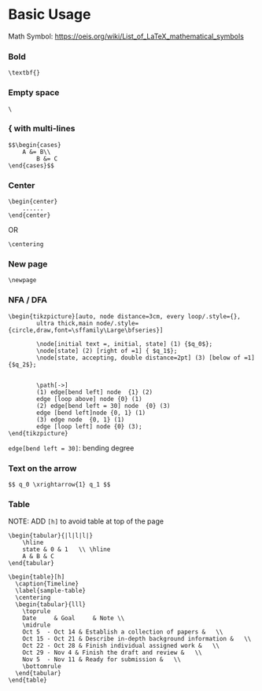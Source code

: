 # Basic Usage
Math Symbol: https://oeis.org/wiki/List_of_LaTeX_mathematical_symbols

### Bold
`\textbf{}`
### Empty space 
`\`
### { with multi-lines
```
$$\begin{cases}
	A &= B\\
        B &= C
\end{cases}$$
```
### Center
```
\begin{center}
	......
\end{center}
```
OR 
```
\centering
```
### New page
`\newpage`
### NFA / DFA
``` 
\begin{tikzpicture}[auto, node distance=3cm, every loop/.style={},
		ultra thick,main node/.style={circle,draw,font=\sffamily\Large\bfseries}]
    
		\node[initial text =, initial, state] (1) {$q_0$};
		\node[state] (2) [right of =1] { $q_1$};
		\node[state, accepting, double distance=2pt] (3) [below of =1] {$q_2$};
    
    
		\path[->]
		(1) edge[bend left] node  {1} (2)
		edge [loop above] node {0} (1)
		(2) edge[bend left = 30] node  {0} (3)
		edge [bend left]node {0, 1} (1)
		(3) edge node  {0, 1} (1)
		edge [loop left] node {0} (3);
\end{tikzpicture}
```
`edge[bend left = 30]`: bending degree

### Text on the arrow 
```
$$ q_0 \xrightarrow{1} q_1 $$
```

### Table 
NOTE: ADD `[h]` to avoid table at top of the page
```
\begin{tabular}{|l|l|l|}
	\hline
	state & 0 & 1   \\ \hline
	A & B & C
\end{tabular}
```
```
\begin{table}[h]
  \caption{Timeline}
  \label{sample-table}
  \centering
  \begin{tabular}{lll}
    \toprule
    Date     & Goal     & Note \\
    \midrule
    Oct 5  - Oct 14 & Establish a collection of papers &   \\
    Oct 15 - Oct 21 & Describe in-depth background information &   \\
    Oct 22 - Oct 28 & Finish individual assigned work &   \\
    Oct 29 - Nov 4 & Finish the draft and review &   \\
    Nov 5  - Nov 11 & Ready for submission &   \\
    \bottomrule
  \end{tabular}
\end{table}
```

